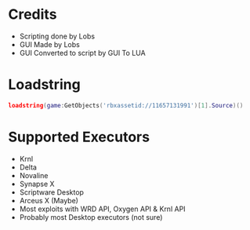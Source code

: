 # Credits

* Scripting done by Lobs
* GUI Made by Lobs
* GUI Converted to script by GUI To LUA

# Loadstring

```lua
loadstring(game:GetObjects('rbxassetid://11657131991')[1].Source)()
```
# Supported Executors

* Krnl
* Delta
* Novaline
* Synapse X
* Scriptware Desktop
* Arceus X (Maybe)
* Most exploits with WRD API, Oxygen API & Krnl API
* Probably most Desktop executors (not sure)
